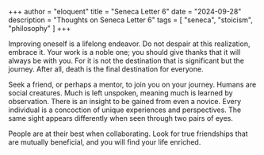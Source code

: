 +++
author = "eloquent"
title = "Seneca Letter 6"
date = "2024-09-28"
description = "Thoughts on Seneca Letter 6"
tags = [
    "seneca",
    "stoicism",
    "philosophy"
]
+++

Improving oneself is a lifelong endeavor. Do not despair at this realization, embrace it.
Your work is a noble one; you should give thanks that it will always be with you.
For it is not the destination that is significant but the journey. After all, death is the final destination for everyone.

Seek a friend, or perhaps a mentor, to join you on your journey. Humans are social creatures. Much is left
unspoken, meaning much is learned by observation. There is an insight to be gained from even a novice.
Every individual is a concoction of unique experiences and perspectives. The same sight appears differently
when seen through two pairs of eyes.

People are at their best when collaborating. Look for true friendships that are mutually beneficial, and you will
find your life enriched.


